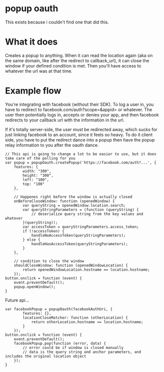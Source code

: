 popup oauth
===

This exists because i couldn't find one that did this.

What it does
===

Creates a popup to anything. When it can read the location again (aka on the same domain, like after the redirect to callback_url), it can close the window if your defined condition is met. Then you'll have access to whatever the url was at that time.

Example flow
===

You're integrating with facebook (without their SDK). To log a user in, you have to redirect to facebook.com/auth?scope=<my scope>&appid=<myappid> or whatever. The user then potentially logs in, accepts or denies your app, and then facebook redirects to your callback url with the information in the url.

If it's totally server-side, the user must be redirected away, which sucks for just linking facebook to an account, since it feels so heavy. To do it client side, you have to put the redirect dance into a popup then have the popup relay information to you after the oauth dance.

```
// This api is going to change a lot to be easier to use, but it does take care of the polling for you
var popup = popupOauth.createPopup('https://facebook.com/auth?...', {
    features: {
        width: "300",
        height: "300",
        left: "100",
        top: "100"
    },

    // Happenes right before the window is actually closed
    onBeforeCloseWindow: function (openedWindow) {
        var queryString = openedWindow.location.search;
        var queryStringParameters = (function (queryString) {
            // deserialize query string from the key values and whatever
        }(queryString));
        var accessToken = queryStringParameters.access_token;
        if (!accessToken) {
            handleNoAccessToken(queryStringParameters);
        } else {
            handleHasAccessToken(queryStringParameters);
        }
    },

    // condition to close the window
    shouldCloseWindow: function (openedWindowLocation) {
        return openedWindowLocation.hostname == location.hostname;
    });
button.onclick = function (event) {
    event.preventDefault();
    popup.openWindow();
}
```

Future api...
```
var facebookPopup = popupOauth(facebookAuthUri, {
        features: {},
        locationCloseMatcher: function (otherLocation) {
            return otherLocation.hostname == location.hostname;
        }
    });
button.onclick = function (event) {
    event.preventDefault();
    facebookPopup.pop(function (error, data) {
        // error could be if window is closed manually
        // data is the query string and anchor parameters, and includes the original location object
    });
}
```

